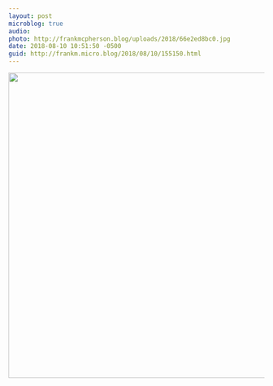 ```yaml
---
layout: post
microblog: true
audio: 
photo: http://frankmcpherson.blog/uploads/2018/66e2ed8bc0.jpg
date: 2018-08-10 10:51:50 -0500
guid: http://frankm.micro.blog/2018/08/10/155150.html
---
```



<img src="http://frankmcpherson.blog/uploads/2018/66e2ed8bc0.jpg" width="600" height="600" />
